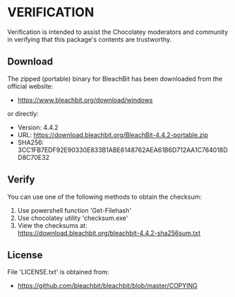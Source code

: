 # VERIFICATION
Verification is intended to assist the Chocolatey moderators and community in verifying that this package's contents are trustworthy.

## Download
The zipped (portable) binary for BleachBit has been downloaded from 
the official website:

- https://www.bleachbit.org/download/windows

or directly:
- Version: 4.4.2
- URL: https://download.bleachbit.org/BleachBit-4.4.2-portable.zip
- SHA256: 3CC1FB7EDF92E90330E833B1ABE6148762AEA61B6D712AA1C764018DD8C70E32

## Verify
You can use one of the following methods to obtain the checksum:
1. Use powershell function 'Get-Filehash'
2. Use chocolatey utility 'checksum.exe'
3. View the checksums at:  
    https://download.bleachbit.org/bleachbit-4.4.2-sha256sum.txt

## License
File 'LICENSE.txt' is obtained from:

- https://github.com/bleachbit/bleachbit/blob/master/COPYING
